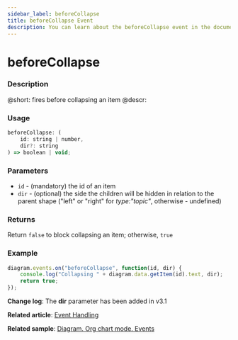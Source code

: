 ```yaml
---
sidebar_label: beforeCollapse
title: beforeCollapse Event
description: You can learn about the beforeCollapse event in the documentation of the DHTMLX JavaScript Diagram library. Browse developer guides and API reference, try out code examples and live demos, and download a free 30-day evaluation version of DHTMLX Diagram.
---
```


# beforeCollapse

### Description

@short: fires before collapsing an item
@descr:


### Usage

~~~js
beforeCollapse: (
    id: string | number, 
    dir?: string
) => boolean | void;
~~~

### Parameters

- `id` - (mandatory) the id of an item 
- `dir` - (optional) the side the children will be hidden in relation to the parent shape ("left" or "right" for *type:"topic"*, otherwise - undefined)

### Returns

Return `false` to block collapsing an item; otherwise, `true`

### Example

~~~js
diagram.events.on("beforeCollapse", function(id, dir) {
    console.log("Collapsing " + diagram.data.getItem(id).text, dir);
    return true;
});
~~~

**Change log**: The **dir** parameter has been added in v3.1

**Related article**: [Event Handling](../../../guides/event_handling/)

**Related sample**: [Diagram. Org chart mode. Events](https://snippet.dhtmlx.com/l38pct7c)
